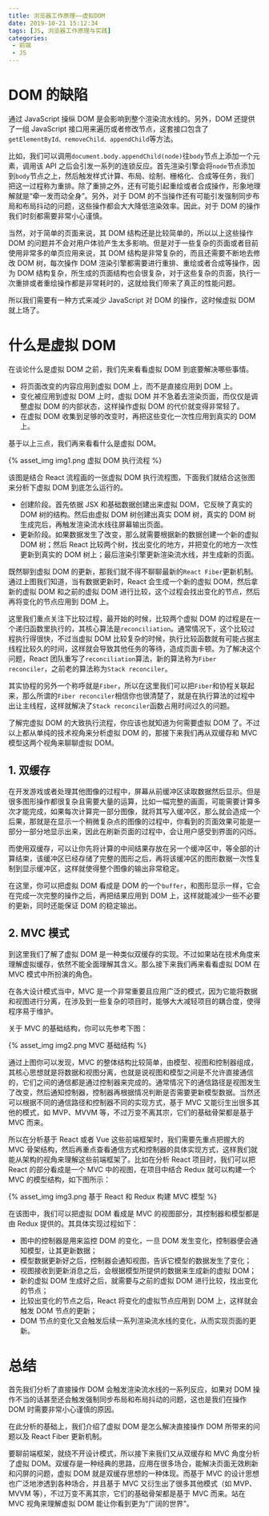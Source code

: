 ```yaml
---
title: 浏览器工作原理——虚拟DOM
date: 2019-10-21 15:12:34
tags: [JS, 浏览器工作原理与实践]
categories: 
 - 前端
 - JS
---
```


# DOM 的缺陷
通过 JavaScript 操纵 DOM 是会影响到整个渲染流水线的。另外，DOM 还提供了一组 JavaScript 接口用来遍历或者修改节点，这套接口包含了`getElementById、removeChild、appendChild`等方法。

比如，我们可以调用`document.body.appendChild(node)`往`body`节点上添加一个元素，调用该 API 之后会引发一系列的连锁反应。首先渲染引擎会将`node`节点添加到`body`节点之上，然后触发样式计算、布局、绘制、栅格化、合成等任务，我们把这一过程称为重排。除了重排之外，还有可能引起重绘或者合成操作，形象地理解就是“牵一发而动全身”。另外，对于 DOM 的不当操作还有可能引发强制同步布局和布局抖动的问题，这些操作都会大大降低渲染效率。因此，对于 DOM 的操作我们时刻都需要非常小心谨慎。

当然，对于简单的页面来说，其 DOM 结构还是比较简单的，所以以上这些操作 DOM 的问题并不会对用户体验产生太多影响。但是对于一些复杂的页面或者目前使用非常多的单页应用来说，其 DOM 结构是非常复杂的，而且还需要不断地去修改 DOM 树，每次操作 DOM 渲染引擎都需要进行重排、重绘或者合成等操作，因为 DOM 结构复杂，所生成的页面结构也会很复杂，对于这些复杂的页面，执行一次重排或者重绘操作都是非常耗时的，这就给我们带来了真正的性能问题。

所以我们需要有一种方式来减少 JavaScript 对 DOM 的操作，这时候虚拟 DOM 就上场了。
# 什么是虚拟 DOM
在谈论什么是虚拟 DOM 之前，我们先来看看虚拟 DOM 到底要解决哪些事情。
* 将页面改变的内容应用到虚拟 DOM 上，而不是直接应用到 DOM 上。
* 变化被应用到虚拟 DOM 上时，虚拟 DOM 并不急着去渲染页面，而仅仅是调整虚拟 DOM 的内部状态，这样操作虚拟 DOM 的代价就变得非常轻了。
* 在虚拟 DOM 收集到足够的改变时，再把这些变化一次性应用到真实的 DOM 上。

基于以上三点，我们再来看看什么是虚拟 DOM。

{% asset_img img1.png 虚拟 DOM 执行流程 %}

该图是结合 React 流程画的一张虚拟 DOM 执行流程图，下面我们就结合这张图来分析下虚拟 DOM 到底怎么运行的。
* 创建阶段。首先依据 JSX 和基础数据创建出来虚拟 DOM，它反映了真实的 DOM 树的结构。然后由虚拟 DOM 树创建出真实 DOM 树，真实的 DOM 树生成完后，再触发渲染流水线往屏幕输出页面。
* 更新阶段。如果数据发生了改变，那么就需要根据新的数据创建一个新的虚拟 DOM 树；然后 React 比较两个树，找出变化的地方，并把变化的地方一次性更新到真实的 DOM 树上；最后渲染引擎更新渲染流水线，并生成新的页面。

既然聊到虚拟 DOM 的更新，那我们就不得不聊聊最新的`React Fiber`更新机制。通过上图我们知道，当有数据更新时，React 会生成一个新的虚拟 DOM，然后拿新的虚拟 DOM 和之前的虚拟 DOM 进行比较，这个过程会找出变化的节点，然后再将变化的节点应用到 DOM 上。

这里我们重点关注下比较过程，最开始的时候，比较两个虚拟 DOM 的过程是在一个递归函数里执行的，其核心算法是`reconciliation`。通常情况下，这个比较过程执行得很快，不过当虚拟 DOM 比较复杂的时候，执行比较函数就有可能占据主线程比较久的时间，这样就会导致其他任务的等待，造成页面卡顿。为了解决这个问题，React 团队重写了`reconciliation`算法，新的算法称为`Fiber reconciler`，之前老的算法称为`Stack reconciler`。

其实协程的另外一个称呼就是`Fiber`，所以在这里我们可以把`Fiber`和协程关联起来，那么所谓的`Fiber reconciler`相信你也很清楚了，就是在执行算法的过程中出让主线程，这样就解决了`Stack reconciler`函数占用时间过久的问题。

了解完虚拟 DOM 的大致执行流程，你应该也就知道为何需要虚拟 DOM 了。不过以上都从单纯的技术视角来分析虚拟 DOM 的，那接下来我们再从双缓存和 MVC 模型这两个视角来聊聊虚拟 DOM。
## 1. 双缓存
在开发游戏或者处理其他图像的过程中，屏幕从前缓冲区读取数据然后显示。但是很多图形操作都很复杂且需要大量的运算，比如一幅完整的画面，可能需要计算多次才能完成，如果每次计算完一部分图像，就将其写入缓冲区，那么就会造成一个后果，那就是在显示一个稍微复杂点的图像的过程中，你看到的页面效果可能是一部分一部分地显示出来，因此在刷新页面的过程中，会让用户感受到界面的闪烁。

而使用双缓存，可以让你先将计算的中间结果存放在另一个缓冲区中，等全部的计算结束，该缓冲区已经存储了完整的图形之后，再将该缓冲区的图形数据一次性复制到显示缓冲区，这样就使得整个图像的输出非常稳定。

在这里，你可以把虚拟 DOM 看成是 DOM 的一个`buffer`，和图形显示一样，它会在完成一次完整的操作之后，再把结果应用到 DOM 上，这样就能减少一些不必要的更新，同时还能保证 DOM 的稳定输出。
## 2. MVC 模式
到这里我们了解了虚拟 DOM 是一种类似双缓存的实现。不过如果站在技术角度来理解虚拟缓存，依然不能全面理解其含义。那么接下来我们再来看看虚拟 DOM 在 MVC 模式中所扮演的角色。

在各大设计模式当中，MVC 是一个非常重要且应用广泛的模式，因为它能将数据和视图进行分离，在涉及到一些复杂的项目时，能够大大减轻项目的耦合度，使得程序易于维护。

关于 MVC 的基础结构，你可以先参考下图：

{% asset_img img2.png MVC 基础结构 %}

通过上图你可以发现，MVC 的整体结构比较简单，由模型、视图和控制器组成，其核心思想就是将数据和视图分离，也就是说视图和模型之间是不允许直接通信的，它们之间的通信都是通过控制器来完成的。通常情况下的通信路径是视图发生了改变，然后通知控制器，控制器再根据情况判断是否需要更新模型数据。当然还可以根据不同的通信路径和控制器不同的实现方式，基于 MVC 又能衍生出很多其他的模式，如 MVP、MVVM 等，不过万变不离其宗，它们的基础骨架都是基于 MVC 而来。

所以在分析基于 React 或者 Vue 这些前端框架时，我们需要先重点把握大的 MVC 骨架结构，然后再重点查看通信方式和控制器的具体实现方式，这样我们就能从架构的视角来理解这些前端框架了。比如在分析 React 项目时，我们可以把 React 的部分看成是一个 MVC 中的视图，在项目中结合 Redux 就可以构建一个 MVC 的模型结构，如下图所示：

{% asset_img img3.png 基于 React 和 Redux 构建 MVC 模型 %}

在该图中，我们可以把虚拟 DOM 看成是 MVC 的视图部分，其控制器和模型都是由 Redux 提供的。其具体实现过程如下：
* 图中的控制器是用来监控 DOM 的变化，一旦 DOM 发生变化，控制器便会通知模型，让其更新数据；
* 模型数据更新好之后，控制器会通知视图，告诉它模型的数据发生了变化；
* 视图接收到更新消息之后，会根据模型所提供的数据来生成新的虚拟 DOM；
* 新的虚拟 DOM 生成好之后，就需要与之前的虚拟 DOM 进行比较，找出变化的节点；
* 比较出变化的节点之后，React 将变化的虚拟节点应用到 DOM 上，这样就会触发 DOM 节点的更新；
* DOM 节点的变化又会触发后续一系列渲染流水线的变化，从而实现页面的更新。

# 总结
首先我们分析了直接操作 DOM 会触发渲染流水线的一系列反应，如果对 DOM 操作不当的话甚至还会触发强制同步布局和布局抖动的问题，这也是我们在操作 DOM 时需要非常小心谨慎的原因。

在此分析的基础上，我们介绍了虚拟 DOM 是怎么解决直接操作 DOM 所带来的问题以及 React Fiber 更新机制。

要聊前端框架，就绕不开设计模式，所以接下来我们又从双缓存和 MVC 角度分析了虚拟 DOM。双缓存是一种经典的思路，应用在很多场合，能解决页面无效刷新和闪屏的问题，虚拟 DOM 就是双缓存思想的一种体现。而基于 MVC 的设计思想也广泛地渗透到各种场合，并且基于 MVC 又衍生出了很多其他模式（如 MVP、MVVM 等），不过万变不离其宗，它们的基础骨架都是基于 MVC 而来。站在 MVC 视角来理解虚拟 DOM 能让你看到更为“广阔的世界”。